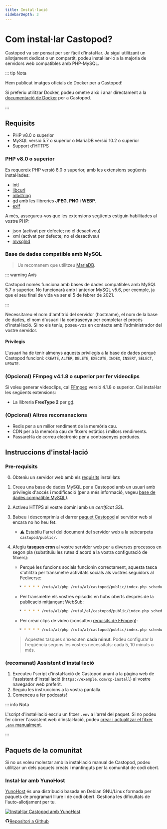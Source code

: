 ```yaml
---
title: Instal·lació
sidebarDepth: 3
---
```


# Com instal·lar Castopod?

Castopod va ser pensat per ser fàcil d'instal·lar. Ja sigui utilitzant un
allotjament dedicat o un compartit, podeu instal·lar-lo a la majoria de
servidors web compatibles amb PHP-MySQL.

::: tip Nota

Hem publicat imatges oficials de Docker per a Castopod!

Si preferiu utilitzar Docker, podeu ometre això i anar directament a la
[documentació de Docker](./docker.md) per a Castopod.

:::

## Requisits

- PHP v8.0 o superior
- MySQL versió 5.7 o superior o MariaDB versió 10.2 o superior
- Support d'HTTPS

### PHP v8.0 o superior

Es requereix PHP versió 8.0 o superior, amb les extensions següents
instal·lades:

- [intl](https://php.net/manual/en/intl.requirements.php)
- [libcurl](https://php.net/manual/en/curl.requirements.php)
- [mbstring](https://php.net/manual/en/mbstring.installation.php)
- [gd](https://www.php.net/manual/en/image.installation.php) amb les llibreries
  **JPEG**, **PNG** i **WEBP**.
- [exif](https://www.php.net/manual/en/exif.installation.php)

A més, assegureu-vos que les extensions següents estiguin habilitades al vostre
PHP:

- json (activat per defecte; no el desactiveu)
- xml (activat per defecte; no el desactiveu)
- [mysqlnd](https://php.net/manual/en/mysqlnd.install.php)

### Base de dades compatible amb MySQL

> Us recomanem que utilitzeu [MariaDB](https://mariadb.org).

::: warning Avís

Castopod només funciona amb bases de dades compatibles amb MySQL 5.7 o superior.
No funcionarà amb l'anterior MySQL v5.6, per exemple, ja que el seu final de
vida va ser el 5 de febrer de 2021.

:::

Necessitareu el nom d'amfitrió del servidor (hostname), el nom de la base de
dades, el nom d'usuari i la contrasenya per completar el procés d'instal·lació.
Si no els teniu, poseu-vos en contacte amb l'administrador del vostre servidor.

#### Privilegis

L'usuari ha de tenir almenys aquests privilegis a la base de dades perquè
Castopod funcioni: `CREATE`, `ALTER`, `DELETE`, `EXECUTE`, `INDEX`, `INSERT`,
`SELECT`, `UPDATE`.

### (Opcional) FFmpeg v4.1.8 o superior per fer videoclips

Si voleu generar videoclips, cal [FFmpeg](https://www.ffmpeg.org/) versió 4.1.8
o superior. Cal instal·lar les següents extensions:

- La llibreria **FreeType 2** per
  [gd](https://www.php.net/manual/en/image.installation.php).

### (Opcional) Altres recomanacions

- Redis per a un millor rendiment de la memòria cau.
- CDN per a la memòria cau de fitxers estàtics i millors rendiments.
- Passarel·la de correu electrònic per a contrasenyes perdudes.

## Instruccions d'instal·lació

### Pre-requisits

0. Obteniu un servidor web amb els [requisits](#requirements) instal·lats
1. Creeu una base de dades MySQL per a Castopod amb un usuari amb privilegis
   d'accés i modificació (per a més informació, vegeu
   [base de dades compatible MySQL](#mysql-compatible-database)).
2. Activeu HTTPS al vostre domini amb un _certificat SSL_.
3. Baixeu i descomprimiu el darrer [paquet Castopod](https://castopod.org/) al
   servidor web si encara no ho heu fet.
   - ⚠️ Establiu l'arrel del document del servidor web a la subcarpeta
     `castopod/public/`.
4. Afegiu **tasques cron** al vostre servidor web per a diversos processos en
   segon pla (substituïu les rutes d'acord a la vostra configuració de fitxers):

   - Perquè les funcions socials funcionin correctament, aquesta tasca
     s'utilitza per transmetre activitats socials als vostres seguidors al
     Fediverse:

   ```bash
      * * * * * /ruta/al/php /ruta/al/castopod/public/index.php scheduled-activities
   ```

   - Per transmetre els vostres episodis en hubs oberts després de la publicació
     mitjançant [WebSub](https://en.wikipedia.org/wiki/WebSub):

   ```bash
      * * * * * /ruta/al/php /rutal/al/castopod/public/index.php scheduled-websub-publish
   ```

   - Per crear clips de vídeo (consulteu
     [requisits de FFmpeg](#ffmpeg-v418-or-higher-for-video-clips)):

   ```bash
      * * * * * /ruta/al/php /ruta/al/castopod/public/index.php scheduled-video-clips
   ```

   > Aquestes tasques s'executen **cada minut**. Podeu configurar la freqüència
   > segons les vostres necessitats: cada 5, 10 minuts o més.

### (recomanat) Assistent d'instal·lació

1. Executeu l'script d'instal·lació de Castopod anant a la pàgina web de
   l'assistent d'instal·lació (`https://exemple.com/cp-install`) al vostre
   navegador web preferit.
2. Seguiu les instruccions a la vostra pantalla.
3. Comenceu a fer podcasts!

::: info Nota

L'script d'instal·lació escriu un fitxer `.env` a l'arrel del paquet. Si no
podeu fer còrrer l'assistent web d'instal·lació, podeu
[crear i actualitzar el fitxer `.env` manualment](#alternative-manual-configuration).

:::

## Paquets de la comunitat

Si no us voleu molestar amb la instal·lació manual de Castopod, podeu utilitzar
un dels paquets creats i mantinguts per la comunitat de codi obert.

### Instal·lar amb YunoHost

[YunoHost](https://yunohost.org/) és una distribució basada en Debian GNU/Linux
formada per paquets de programari lliure i de codi obert. Gestiona les
dificultats de l'auto-allotjament per tu.

<div class="flex flex-wrap items-center gap-4">

<a href="https://install-app.yunohost.org/?app=castopod" target="_blank" rel="noopener noreferrer">
   <img src="https://install-app.yunohost.org/install-with-yunohost.svg" alt="Instal·lar Castopod amb YunoHost" class="align-middle" />
</a>

<a href="https://github.com/YunoHost-Apps/castopod_ynh" target="_blank" rel="noopener noreferrer" class="inline-flex items-center px-4 py-[.3rem] mx-auto font-semibold text-center text-black rounded-md gap-x-1 border-2 border-solid border-[#333] hover:no-underline hover:bg-gray-100"><svg
   xmlns="http://www.w3.org/2000/svg" viewBox="0 0 24 24" width="1em" height="1em"
   class="text-xl"><path fill="none" d="M0 0h24v24H0z"/><path d="M12 2A10 10 0 0 0 2 12a10 10 0 0 0 6.84 9.49c.5.09.69-.21.69-.48l-.02-1.86c-2.51.46-3.16-.61-3.36-1.18-.11-.28-.6-1.17-1.02-1.4-.35-.2-.85-.66-.02-.67.79-.01 1.35.72 1.54 1.02.9 1.52 2.34 1.1 2.91.83a2.1 2.1 0 0 1 .64-1.34c-2.22-.25-4.55-1.11-4.55-4.94A3.9 3.9 0 0 1 6.68 8.8a3.6 3.6 0 0 1 .1-2.65s.83-.27 2.75 1.02a9.28 9.28 0 0 1 2.5-.34c.85 0 1.7.12 2.5.34 1.9-1.3 2.75-1.02 2.75-1.02.54 1.37.2 2.4.1 2.65.63.7 1.02 1.58 1.02 2.68 0 3.84-2.34 4.7-4.56 4.94.36.31.67.91.67 1.85l-.01 2.75c0 .26.19.58.69.48A10.02 10.02 0 0 0 22 12 10 10 0 0 0 12 2z"/></svg>Repositori
a Github</a>

</div>
